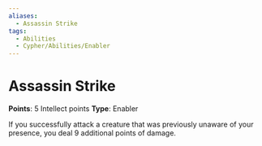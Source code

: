 ```yaml
---
aliases:
  - Assassin Strike
tags:
  - Abilities
  - Cypher/Abilities/Enabler
---
```


# Assassin Strike

**Points**: 5 Intellect points
**Type**: Enabler

If you successfully attack a creature that was previously unaware of your presence, you deal 9 additional points of damage.
